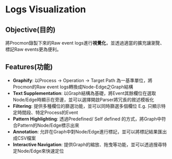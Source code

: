# Logs Visualization

## Objective(目的)
將Procmon錄製下來的Raw event logs進行**視覺化**，並透過適當的擴充讓瀏覽、標記Raw events更為便利。

## Features(功能)
- **Graphify**: 以Process -> Operation -> Target Path 為一基準單位，將Procmon的Raw event logs轉換成Node-Edge之Graph結構
- **Text Supplementation**: 以Graph結構為基礎，將Event其餘欄位在選取Node/Edge時顯示在旁邊，並可以選擇開啟Parser將冗長的敘述模板化
- **Filtering**: 提供多種欄位的篩選功能，並可以同時篩選多個欄位 E.g. 只顯示特定時間段、特定Process的Event
- **Pattern Highlighting**: 透過Predefined/ Self defined 的方式，將Graph中符合Pattern的Node/Edge標示出來
- **Annotation**: 允許在Graph中對Node/Edge進行標記，並可以將標記結果匯出成CSV檔案 
- **Interactive Navigation**: 提供Graph的縮放、拖曳等功能，並可以透過搜尋特定Node/Edge來快速定位